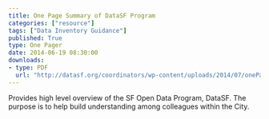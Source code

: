 ```yaml
---
title: One Page Summary of DataSF Program
categories: ["resource"]
tags: ["Data Inventory Guidance"]
published: True
type: One Pager
date: 2014-06-19 08:30:00
downloads:
- type: PDF
  url: "http://datasf.org/coordinators/wp-content/uploads/2014/07/onePager.pdf"
---
```

Provides high level overview of the SF Open Data Program, DataSF. The purpose is to help build understanding among colleagues within the City.
